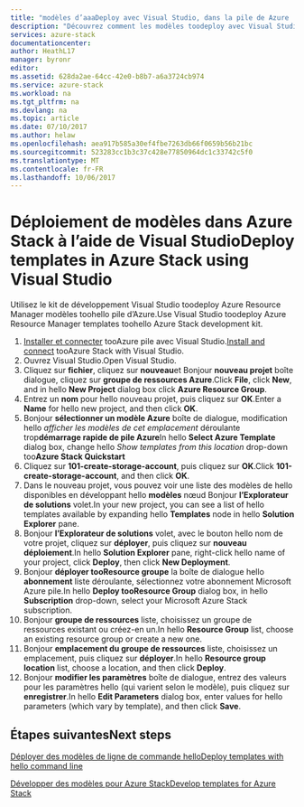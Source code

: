 ```yaml
---
title: "modèles d’aaaDeploy avec Visual Studio, dans la pile de Azure | Documents Microsoft"
description: "Découvrez comment les modèles toodeploy avec Visual Studio, dans la pile de Azure."
services: azure-stack
documentationcenter: 
author: HeathL17
manager: byronr
editor: 
ms.assetid: 628da2ae-64cc-42e0-b8b7-a6a3724cb974
ms.service: azure-stack
ms.workload: na
ms.tgt_pltfrm: na
ms.devlang: na
ms.topic: article
ms.date: 07/10/2017
ms.author: helaw
ms.openlocfilehash: aea917b585a30ef4fbe7263db66f0659b56b21bc
ms.sourcegitcommit: 523283cc1b3c37c428e77850964dc1c33742c5f0
ms.translationtype: MT
ms.contentlocale: fr-FR
ms.lasthandoff: 10/06/2017
---
```

# <a name="deploy-templates-in-azure-stack-using-visual-studio"></a><span data-ttu-id="85856-103">Déploiement de modèles dans Azure Stack à l’aide de Visual Studio</span><span class="sxs-lookup"><span data-stu-id="85856-103">Deploy templates in Azure Stack using Visual Studio</span></span>

<span data-ttu-id="85856-104">Utilisez le kit de développement Visual Studio toodeploy Azure Resource Manager modèles toohello pile d’Azure.</span><span class="sxs-lookup"><span data-stu-id="85856-104">Use Visual Studio toodeploy Azure Resource Manager templates toohello Azure Stack development kit.</span></span>

1. <span data-ttu-id="85856-105">[Installer et connecter](azure-stack-install-visual-studio.md) tooAzure pile avec Visual Studio.</span><span class="sxs-lookup"><span data-stu-id="85856-105">[Install and connect](azure-stack-install-visual-studio.md) tooAzure Stack with Visual Studio.</span></span>
2. <span data-ttu-id="85856-106">Ouvrez Visual Studio.</span><span class="sxs-lookup"><span data-stu-id="85856-106">Open Visual Studio.</span></span>
3. <span data-ttu-id="85856-107">Cliquez sur **fichier**, cliquez sur **nouveau**et Bonjour **nouveau projet** boîte dialogue, cliquez sur **groupe de ressources Azure**.</span><span class="sxs-lookup"><span data-stu-id="85856-107">Click **File**, click **New**, and in hello **New Project** dialog box click **Azure Resource Group**.</span></span>
4. <span data-ttu-id="85856-108">Entrez un **nom** pour hello nouveau projet, puis cliquez sur **OK**.</span><span class="sxs-lookup"><span data-stu-id="85856-108">Enter a **Name** for hello new project, and then click **OK**.</span></span>
5. <span data-ttu-id="85856-109">Bonjour **sélectionner un modèle Azure** boîte de dialogue, modification hello *afficher les modèles de cet emplacement* déroulante trop**démarrage rapide de pile Azure**</span><span class="sxs-lookup"><span data-stu-id="85856-109">In hello **Select Azure Template** dialog box, change hello *Show templates from this location* drop-down too**Azure Stack Quickstart**</span></span>
6. <span data-ttu-id="85856-110">Cliquez sur **101-create-storage-account**, puis cliquez sur **OK**.</span><span class="sxs-lookup"><span data-stu-id="85856-110">Click **101-create-storage-account**, and then click **OK**.</span></span>  
7. <span data-ttu-id="85856-111">Dans le nouveau projet, vous pouvez voir une liste des modèles de hello disponibles en développant hello **modèles** nœud Bonjour **l’Explorateur de solutions** volet.</span><span class="sxs-lookup"><span data-stu-id="85856-111">In your new project, you can see a list of hello templates available by expanding hello **Templates** node in hello **Solution Explorer** pane.</span></span>
8. <span data-ttu-id="85856-112">Bonjour **l’Explorateur de solutions** volet, avec le bouton hello nom de votre projet, cliquez sur **déployer**, puis cliquez sur **nouveau déploiement**.</span><span class="sxs-lookup"><span data-stu-id="85856-112">In hello **Solution Explorer** pane, right-click hello name of your project, click **Deploy**, then click **New Deployment**.</span></span>
9. <span data-ttu-id="85856-113">Bonjour **déployer tooResource groupe** la boîte de dialogue hello **abonnement** liste déroulante, sélectionnez votre abonnement Microsoft Azure pile.</span><span class="sxs-lookup"><span data-stu-id="85856-113">In hello **Deploy tooResource Group** dialog box, in hello **Subscription** drop-down, select your Microsoft Azure Stack subscription.</span></span>
10. <span data-ttu-id="85856-114">Bonjour **groupe de ressources** liste, choisissez un groupe de ressources existant ou créez-en un.</span><span class="sxs-lookup"><span data-stu-id="85856-114">In hello **Resource Group** list, choose an existing resource group or create a new one.</span></span>
11. <span data-ttu-id="85856-115">Bonjour **emplacement du groupe de ressources** liste, choisissez un emplacement, puis cliquez sur **déployer**.</span><span class="sxs-lookup"><span data-stu-id="85856-115">In hello **Resource group location** list, choose a location, and then click **Deploy**.</span></span>
12. <span data-ttu-id="85856-116">Bonjour **modifier les paramètres** boîte de dialogue, entrez des valeurs pour les paramètres hello (qui varient selon le modèle), puis cliquez sur **enregistrer**.</span><span class="sxs-lookup"><span data-stu-id="85856-116">In hello **Edit Parameters** dialog box, enter values for hello parameters (which vary by template), and then click **Save**.</span></span>

## <a name="next-steps"></a><span data-ttu-id="85856-117">Étapes suivantes</span><span class="sxs-lookup"><span data-stu-id="85856-117">Next steps</span></span>
[<span data-ttu-id="85856-118">Déployer des modèles de ligne de commande hello</span><span class="sxs-lookup"><span data-stu-id="85856-118">Deploy templates with hello command line</span></span>](azure-stack-deploy-template-command-line.md)

[<span data-ttu-id="85856-119">Développer des modèles pour Azure Stack</span><span class="sxs-lookup"><span data-stu-id="85856-119">Develop templates for Azure Stack</span></span>](azure-stack-develop-templates.md)

